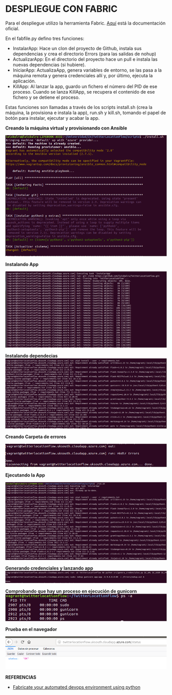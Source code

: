 # DESPLIEGUE CON FABRIC

Para el despliegue utilizo la herramienta Fabric. [Aquí](http://docs.fabfile.org/en/2.4/) está la documentación oficial.

En el fabfile.py defino tres funciones:

- InstalarApp: Hace un clon del proyecto de Github, instala sus dependencias y crea el directorio Errors (para las salidas de nohup)
- ActualizarApp: En el directorio del proyecto hace un pull e instala las nuevas dependencias (si hubiere).
- IniciarApp: ActualizaApp, genera variables de entorno, se las pasa a la máquina remota y genera credenciales allí y, por último, ejecuta la aplicación.
- KillApp: Al lanzar la app, guardo un fichero el número del PID de ese proceso. Cuando se lanza KillApp, se recupera el contenido de ese fichero y se detiene el proceso.

Estas funciones son llamadas a través de los scripts install.sh (crea la máquina, la provisiona e instala la app), run.sh y kill.sh, tomando el papel de botón para instalar, ejecutar y acabar la app.

**Creando la máquina virtual y provisionando con Ansible**

![actualizar](images/instalando1.png)

**Instalando App**

![instalando2](images/instalando2.png)

**Instalando dependecias**
![instalando3](images/instalando3.png)

**Creando Carpeta de errores**

![instalando4](images/instalando4.png)

**Ejecutando la App**

![ejecutando1](images/ejecutando1.png)

**Generando credenciales y lanzando app**
![ejecutando2](images/ejecutando2.png)

**Comprobando que hay un proceso en ejecución de gunicorn**
![prueba-ejecución](images/ejecucion.png)

**Prueba en el navegador**

![funcionando](images/prueba.png)

**REFERENCIAS**
- [Fabricate your automated devops environment using python](https://www.youtube.com/watch?v=g4rCFMWAwgo)
